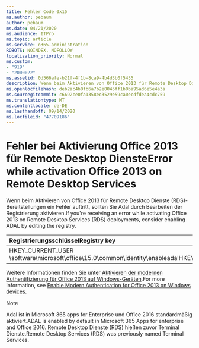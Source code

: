 ```yaml
---
title: Fehler Code 0x15
ms.author: pebaum
author: pebaum
ms.date: 04/21/2020
ms.audience: ITPro
ms.topic: article
ms.service: o365-administration
ROBOTS: NOINDEX, NOFOLLOW
localization_priority: Normal
ms.custom:
- "919"
- "2000022"
ms.assetid: 0d566afe-b21f-4f1b-8ca9-4b4d3b0f5435
description: Wenn beim Aktivieren von Office 2013 für Remote Desktop Dienste (RDS)-Bereitstellungen ein Fehler auftritt, sollten Sie Adal durch Bearbeiten der Registrierung aktivieren.
ms.openlocfilehash: deb2ac4b0fb6a7b2e0045ff1b0ba95ad6e5e4a3a
ms.sourcegitcommit: c6692ce0fa1358ec3529e59ca0ecdfdea4cdc759
ms.translationtype: MT
ms.contentlocale: de-DE
ms.lasthandoff: 09/14/2020
ms.locfileid: "47709186"
---
```

# <a name="error-while-activation-office-2013-on-remote-desktop-services"></a><span data-ttu-id="3d0e3-103">Fehler bei Aktivierung Office 2013 für Remote Desktop Dienste</span><span class="sxs-lookup"><span data-stu-id="3d0e3-103">Error while activation Office 2013 on Remote Desktop Services</span></span>

<span data-ttu-id="3d0e3-104">Wenn beim Aktivieren von Office 2013 für Remote Desktop Dienste (RDS)-Bereitstellungen ein Fehler auftritt, sollten Sie Adal durch Bearbeiten der Registrierung aktivieren.</span><span class="sxs-lookup"><span data-stu-id="3d0e3-104">If you're receiving an error while activating Office 2013 on Remote Desktop Services (RDS) deployments, consider enabling ADAL by editing the registry.</span></span>
  
|<span data-ttu-id="3d0e3-105">**Registrierungsschlüssel**</span><span class="sxs-lookup"><span data-stu-id="3d0e3-105">**Registry key**</span></span>|<span data-ttu-id="3d0e3-106">**Type**</span><span class="sxs-lookup"><span data-stu-id="3d0e3-106">**Type**</span></span>|<span data-ttu-id="3d0e3-107">**Wert**</span><span class="sxs-lookup"><span data-stu-id="3d0e3-107">**Value**</span></span>|
|:-----|:-----|:-----|
|<span data-ttu-id="3d0e3-108">HKEY_CURRENT_USER \software\microsoft\office\15.0\common\identity\enableadal</span><span class="sxs-lookup"><span data-stu-id="3d0e3-108">HKEY_CURRENT_USER\Software\Microsoft\Office\15.0\Common\Identity\EnableADAL</span></span>  <br/> |<span data-ttu-id="3d0e3-109">REG_DWORD</span><span class="sxs-lookup"><span data-stu-id="3d0e3-109">REG_DWORD</span></span>  <br/> |<span data-ttu-id="3d0e3-110">1 </span><span class="sxs-lookup"><span data-stu-id="3d0e3-110">1</span></span>  <br/> |

<span data-ttu-id="3d0e3-111">Weitere Informationen finden Sie unter [Aktivieren der modernen Authentifizierung für Office 2013 auf Windows-Geräten](https://docs.microsoft.com/microsoft-365/admin/security-and-compliance/enable-modern-authentication).</span><span class="sxs-lookup"><span data-stu-id="3d0e3-111">For more information, see [Enable Modern Authentication for Office 2013 on Windows devices](https://docs.microsoft.com/microsoft-365/admin/security-and-compliance/enable-modern-authentication).</span></span>
  
> [!NOTE]
>  <span data-ttu-id="3d0e3-112">Adal ist in Microsoft 365 apps for Enterprise und Office 2016 standardmäßig aktiviert.</span><span class="sxs-lookup"><span data-stu-id="3d0e3-112">ADAL is enabled by default in Microsoft 365 Apps for enterprise and Office 2016.</span></span> <span data-ttu-id="3d0e3-113">Remote Desktop Dienste (RDS) hießen zuvor Terminal Dienste.</span><span class="sxs-lookup"><span data-stu-id="3d0e3-113">Remote Desktop Services (RDS) was previously named Terminal Services.</span></span>
  